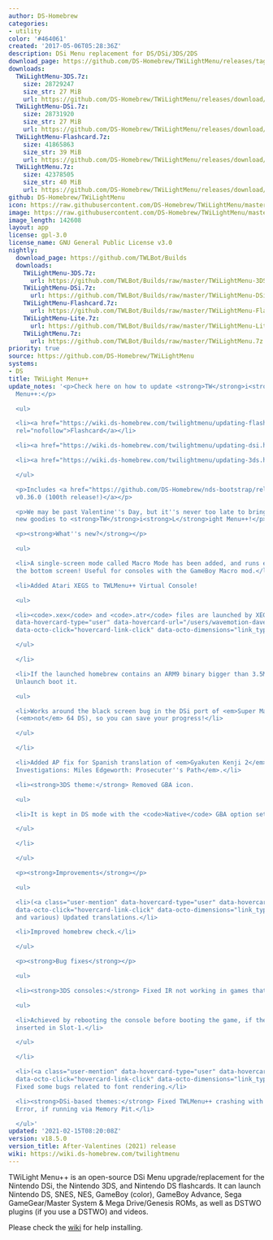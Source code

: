 ```yaml
---
author: DS-Homebrew
categories:
- utility
color: '#464061'
created: '2017-05-06T05:28:36Z'
description: DSi Menu replacement for DS/DSi/3DS/2DS
download_page: https://github.com/DS-Homebrew/TWiLightMenu/releases/tag/v18.5.0
downloads:
  TWiLightMenu-3DS.7z:
    size: 28729247
    size_str: 27 MiB
    url: https://github.com/DS-Homebrew/TWiLightMenu/releases/download/v18.5.0/TWiLightMenu-3DS.7z
  TWiLightMenu-DSi.7z:
    size: 28731920
    size_str: 27 MiB
    url: https://github.com/DS-Homebrew/TWiLightMenu/releases/download/v18.5.0/TWiLightMenu-DSi.7z
  TWiLightMenu-Flashcard.7z:
    size: 41865863
    size_str: 39 MiB
    url: https://github.com/DS-Homebrew/TWiLightMenu/releases/download/v18.5.0/TWiLightMenu-Flashcard.7z
  TWiLightMenu.7z:
    size: 42378505
    size_str: 40 MiB
    url: https://github.com/DS-Homebrew/TWiLightMenu/releases/download/v18.5.0/TWiLightMenu.7z
github: DS-Homebrew/TWiLightMenu
icon: https://raw.githubusercontent.com/DS-Homebrew/TWiLightMenu/master/booter/Twilight%2B%2B-animated%20icon-fix.gif
image: https://raw.githubusercontent.com/DS-Homebrew/TWiLightMenu/master/logo.png
image_length: 142608
layout: app
license: gpl-3.0
license_name: GNU General Public License v3.0
nightly:
  download_page: https://github.com/TWLBot/Builds
  downloads:
    TWiLightMenu-3DS.7z:
      url: https://github.com/TWLBot/Builds/raw/master/TWiLightMenu-3DS.7z
    TWiLightMenu-DSi.7z:
      url: https://github.com/TWLBot/Builds/raw/master/TWiLightMenu-DSi.7z
    TWiLightMenu-Flashcard.7z:
      url: https://github.com/TWLBot/Builds/raw/master/TWiLightMenu-Flashcard.7z
    TWiLightMenu-Lite.7z:
      url: https://github.com/TWLBot/Builds/raw/master/TWiLightMenu-Lite.7z
    TWiLightMenu.7z:
      url: https://github.com/TWLBot/Builds/raw/master/TWiLightMenu.7z
priority: true
source: https://github.com/DS-Homebrew/TWiLightMenu
systems:
- DS
title: TWiLight Menu++
update_notes: '<p>Check here on how to update <strong>TW</strong>i<strong>L</strong>ight
  Menu++:</p>

  <ul>

  <li><a href="https://wiki.ds-homebrew.com/twilightmenu/updating-flashcard.html"
  rel="nofollow">Flashcard</a></li>

  <li><a href="https://wiki.ds-homebrew.com/twilightmenu/updating-dsi.html" rel="nofollow">DSi</a></li>

  <li><a href="https://wiki.ds-homebrew.com/twilightmenu/updating-3ds.html" rel="nofollow">3DS</a></li>

  </ul>

  <p>Includes <a href="https://github.com/DS-Homebrew/nds-bootstrap/releases/tag/v0.36.0">nds-bootstrap
  v0.36.0 (100th release!)</a></p>

  <p>We may be past Valentine''s Day, but it''s never too late to bring some sweet
  new goodies to <strong>TW</strong>i<strong>L</strong>ight Menu++!</p>

  <p><strong>What''s new?</strong></p>

  <ul>

  <li>A single-screen mode called Macro Mode has been added, and runs entirely on
  the bottom screen! Useful for consoles with the GameBoy Macro mod.</li>

  <li>Added Atari XEGS to TWLMenu++ Virtual Console!

  <ul>

  <li><code>.xex</code> and <code>.atr</code> files are launched by XEGS-DS (<a class="user-mention"
  data-hovercard-type="user" data-hovercard-url="/users/wavemotion-dave/hovercard"
  data-octo-click="hovercard-link-click" data-octo-dimensions="link_type:self" href="https://github.com/wavemotion-dave">@wavemotion-dave</a>).</li>

  </ul>

  </li>

  <li>If the launched homebrew contains an ARM9 binary bigger than 3.5MB, it''ll have
  Unlaunch boot it.

  <ul>

  <li>Works around the black screen bug in the DSi port of <em>Super Mario 64</em>
  (<em>not</em> 64 DS), so you can save your progress!</li>

  </ul>

  </li>

  <li>Added AP fix for Spanish translation of <em>Gyakuten Kenji 2</em>/<em>Ace Attorney
  Investigations: Miles Edgeworth: Prosecuter''s Path</em>.</li>

  <li><strong>3DS theme:</strong> Removed GBA icon.

  <ul>

  <li>It is kept in DS mode with the <code>Native</code> GBA option set.</li>

  </ul>

  </li>

  </ul>

  <p><strong>Improvements</strong></p>

  <ul>

  <li>(<a class="user-mention" data-hovercard-type="user" data-hovercard-url="/users/Epicpkmn11/hovercard"
  data-octo-click="hovercard-link-click" data-octo-dimensions="link_type:self" href="https://github.com/Epicpkmn11">@Epicpkmn11</a>
  and various) Updated translations.</li>

  <li>Improved homebrew check.</li>

  </ul>

  <p><strong>Bug fixes</strong></p>

  <ul>

  <li><strong>3DS consoles:</strong> Fixed IR not working in games that support it.

  <ul>

  <li>Achieved by rebooting the console before booting the game, if there''s something
  inserted in Slot-1.</li>

  </ul>

  </li>

  <li>(<a class="user-mention" data-hovercard-type="user" data-hovercard-url="/users/Epicpkmn11/hovercard"
  data-octo-click="hovercard-link-click" data-octo-dimensions="link_type:self" href="https://github.com/Epicpkmn11">@Epicpkmn11</a>)
  Fixed some bugs related to font rendering.</li>

  <li><strong>DSi-based themes:</strong> Fixed TWLMenu++ crashing with a Guru Meditation
  Error, if running via Memory Pit.</li>

  </ul>'
updated: '2021-02-15T08:20:08Z'
version: v18.5.0
version_title: After-Valentines (2021) release
wiki: https://wiki.ds-homebrew.com/twilightmenu
---
```

TWiLight Menu++ is an open-source DSi Menu upgrade/replacement for the Nintendo DSi, the Nintendo 3DS, and Nintendo DS flashcards. It can launch Nintendo DS, SNES, NES, GameBoy (color), GameBoy Advance, Sega GameGear/Master System & Mega Drive/Genesis ROMs, as well as DSTWO plugins (if you use a DSTWO) and videos.

Please check the [wiki](https://wiki.ds-homebrew.com/twilightmenu) for help installing.